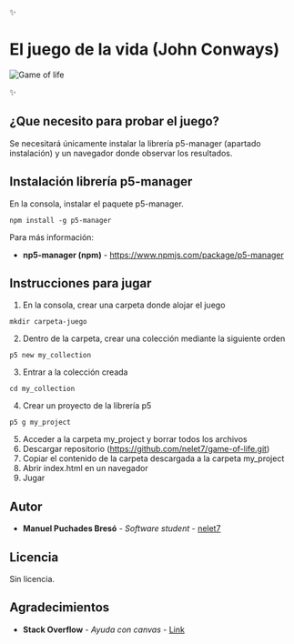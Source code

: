 :sparkles: 
# El juego de la vida (John Conways) 
![Game of life](https://media.wired.com/photos/595481d5ce3e5e760d52d4c2/master/w_582,c_limit/Conway_1k.jpg)

:sparkles:

## ¿Que necesito para probar el juego?
Se necesitará únicamente instalar la librería p5-manager (apartado instalación) y un navegador donde observar los resultados.

## Instalación librería p5-manager
En la consola, instalar el paquete p5-manager.
```
npm install -g p5-manager
```
Para más información:
* **np5-manager (npm)** - https://www.npmjs.com/package/p5-manager

## Instrucciones para jugar
1. En la consola, crear una carpeta donde alojar el juego
```
mkdir carpeta-juego
```
2. Dentro de la carpeta, crear una colección mediante la siguiente orden
```
p5 new my_collection
```
3. Entrar a la colección creada
```
cd my_collection
```
4. Crear un proyecto de la librería p5
```
p5 g my_project
```
5. Acceder a la carpeta my_project y borrar todos los archivos
6. Descargar repositorio (https://github.com/nelet7/game-of-life.git)
7. Copiar el contenido de la carpeta descargada a la carpeta my_project
8. Abrir index.html en un navegador
9. Jugar

## Autor
* **Manuel Puchades Bresó** - *Software student* - [nelet7](https://github.com/nelet7)

## Licencia
Sin licencia.

## Agradecimientos
* **Stack Overflow** - *Ayuda con canvas* - [Link](https://stackoverflow.com/)
